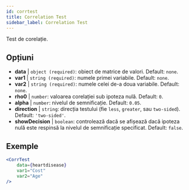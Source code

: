 ```yaml
---
id: corrtest
title: Correlation Test
sidebar_label: Correlation Test
---
```


Test de corelație.

## Opțiuni

* __data__ | `object (required)`: obiect de matrice de valori. Default: `none`.
* __var1__ | `string (required)`: numele primei variabile. Default: `none`.
* __var2__ | `string (required)`: numele celei de-a doua variabile. Default: `none`.
* __rho0__ | `number`: valoarea corelației sub ipoteza nulă. Default: `0`.
* __alpha__ | `number`: nivelul de semnificație. Default: `0.05`.
* __direction__ | `string`: direcția testului (fie `less`, `greater`, sau `two-sided`). Default: `'two-sided'`.
* __showDecision__ | `boolean`: controlează dacă se afișează dacă ipoteza nulă este respinsă la nivelul de semnificație specificat. Default: `false`.


## Exemple

```jsx live
<CorrTest
    data={heartdisease} 
    var1="Cost"
    var2="Age"
/>
```
